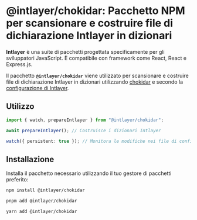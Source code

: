 # @intlayer/chokidar: Pacchetto NPM per scansionare e costruire file di dichiarazione Intlayer in dizionari

**Intlayer** è una suite di pacchetti progettata specificamente per gli sviluppatori JavaScript. È compatibile con framework come React, React e Express.js.

Il pacchetto **`@intlayer/chokidar`** viene utilizzato per scansionare e costruire file di dichiarazione Intlayer in dizionari utilizzando [chokidar](https://github.com/paulmillr/chokidar) e secondo la [configurazione di Intlayer](https://github.com/aymericzip/intlayer/blob/main/docs/it/configuration.md).

## Utilizzo

```ts
import { watch, prepareIntlayer } from "@intlayer/chokidar";

await prepareIntlayer(); // Costruisce i dizionari Intlayer

watch({ persistent: true }); // Monitora le modifiche nei file di configurazione
```

## Installazione

Installa il pacchetto necessario utilizzando il tuo gestore di pacchetti preferito:

```bash packageManager="npm"
npm install @intlayer/chokidar
```

```bash packageManager="pnpm"
pnpm add @intlayer/chokidar
```

```bash packageManager="yarn"
yarn add @intlayer/chokidar
```
